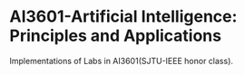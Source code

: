 # AI3601-Artificial Intelligence: Principles and Applications

Implementations of Labs in AI3601(SJTU-IEEE honor class).

